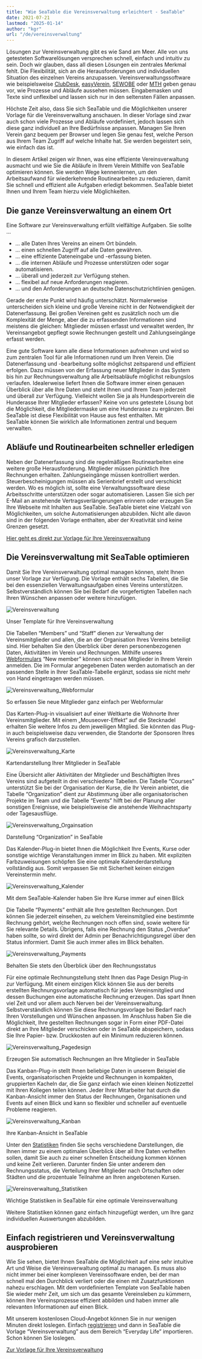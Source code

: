 ```yaml
---
title: "Wie SeaTable die Vereinsverwaltung erleichtert - SeaTable"
date: 2021-07-21
lastmod: "2025-01-14"
author: "kgr"
url: "/de/vereinsverwaltung"
---
```


Lösungen zur Vereinsverwaltung gibt es wie Sand am Meer. Alle von uns getesteten Softwarelösungen versprechen schnell, einfach und intuitiv zu sein. Doch wir glauben, dass all diesen Lösungen ein zentrales Merkmal fehlt. Die Flexibilität, sich an die Herausforderungen und individuellen Situation des einzelnen Vereins anzupassen. Vereinsverwaltungssoftware wie beispielsweise [ClubDesk](https://www.clubdesk.de/), [easyVerein](https://easyverein.com/), [SEWOBE](https://www.sewobe.de/) oder [MTH](https://www.mth-software.de/) geben genau vor, wie Prozesse und Abläufe aussehen müssen. Eingabemasken und Texte sind unflexibel und lassen sich nur in den seltensten Fällen anpassen.

Höchste Zeit also, dass Sie sich SeaTable und die Möglichkeiten unserer Vorlage für die Vereinsverwaltung anschauen. In dieser Vorlage sind zwar auch schon viele Prozesse und Abläufe vordefiniert, jedoch lassen sich diese ganz individuell an Ihre Bedürfnisse anpassen. Managen Sie Ihren Verein ganz bequem per Browser und legen Sie genau fest, welche Person aus Ihrem Team Zugriff auf welche Inhalte hat. Sie werden begeistert sein, wie einfach das ist.

In diesem Artikel zeigen wir Ihnen, was eine effiziente Vereinsverwaltung ausmacht und wie Sie die Abläufe in Ihrem Verein Mithilfe von SeaTable optimieren können. Sie werden Wege kennenlernen, um den Arbeitsaufwand für wiederkehrende Routinearbeiten zu reduzieren, damit Sie schnell und effizient alle Aufgaben erledigt bekommen. SeaTable bietet Ihnen und Ihrem Team hierzu viele Möglichkeiten.

## Die ganze Vereinsverwaltung an einem Ort

Eine Software zur Vereinsverwaltung erfüllt vielfältige Aufgaben. Sie sollte …

- … alle Daten Ihres Vereins an einem Ort bündeln.
- … einen schnellen Zugriff auf alle Daten gewähren.
- … eine effiziente Dateneingabe und -erfassung bieten.
- … die internen Abläufe und Prozesse unterstützen oder sogar automatisieren.
- … überall und jederzeit zur Verfügung stehen.
- … flexibel auf neue Anforderungen reagieren.
- … und den Anforderungen an deutsche Datenschutzrichtlinien genügen.

Gerade der erste Punkt wird häufig unterschätzt. Normalerweise unterscheiden sich kleine und große Vereine nicht in der Notwendigkeit der Datenerfassung. Bei großen Vereinen geht es zusätzlich noch um die Komplexität der Menge, aber die zu erfassenden Informationen sind meistens die gleichen: Mitglieder müssen erfasst und verwaltet werden, Ihr Vereinsangebot gepflegt sowie Rechnungen gestellt und Zahlungseingänge erfasst werden.

Eine gute Software kann alle diese Informationen aufnehmen und wird so zum zentralen Tool für alle Informationen rund um Ihren Verein. Die Datenerfassung und -bearbeitung sollte möglichst zeitsparend und effizient erfolgen. Dazu müssen von der Erfassung neuer Mitglieder in das System bis hin zur Rechnungsverwaltung alle Arbeitsabläufe möglichst reibungslos verlaufen. Idealerweise liefert Ihnen die Software immer einen genauen Überblick über alle Ihre Daten und steht Ihnen und Ihrem Team jederzeit und überall zur Verfügung. Vielleicht wollen Sie ja als Hundesportverein die Hunderasse Ihrer Mitglieder erfassen? Keine von uns getestete Lösung bot die Möglichkeit, die Mitgliedermaske um eine Hunderasse zu ergänzen. Bei SeaTable ist diese Flexibilität von Hause aus fest enthalten. Mit SeaTable können Sie wirklich alle Informationen zentral und bequem verwalten.

## Abläufe und Routinearbeiten schneller erledigen

Neben der Datenerfassung sind die regelmäßigen Routinearbeiten eine weitere große Herausforderung. Mitglieder müssen pünktlich Ihre Rechnungen erhalten. Zahlungseingänge müssen kontrolliert werden. Steuerbescheinigungen müssen als Serienbrief erstellt und verschickt werden. Wo es möglich ist, sollte eine Verwaltungssoftware diese Arbeitsschritte unterstützen oder sogar automatisieren. Lassen Sie sich per E-Mail an anstehende Vertragsverlängerungen erinnern oder erzeugen Sie Ihre Webseite mit Inhalten aus SeaTable. SeaTable bietet eine Vielzahl von Möglichkeiten, um solche Automatisierungen abzubilden. Nicht alle davon sind in der folgenden Vorlage enthalten, aber der Kreativität sind keine Grenzen gesetzt.

[Hier geht es direkt zur Vorlage für Ihre Vereinsverwaltung](https://seatable.io/vorlage/shatbqkjsny6tmytw-wefa/)

## Die Vereinsverwaltung mit SeaTable optimieren

Damit Sie Ihre Vereinsverwaltung optimal managen können, steht Ihnen unser Vorlage zur Verfügung. Die Vorlage enthält sechs Tabellen, die Sie bei den essenziellen Verwaltungsaufgaben eines Vereins unterstützen. Selbstverständlich können Sie bei Bedarf die vorgefertigten Tabellen nach Ihren Wünschen anpassen oder weitere hinzufügen.

![Vereinsverwaltung](https://seatable.de/wp-content/uploads/2021/07/Vereinsverwaltung.jpg)

Unser Template für Ihre Vereinsverwaltung

Die Tabellen “Members” und “Staff” dienen zur Verwaltung der Vereinsmitglieder und allen, die an der Organisation Ihres Vereins beteiligt sind. Hier behalten Sie den Überblick über deren personenbezogenen Daten, Aktivitäten im Verein und Rechnungen. Mithilfe unseres [Webformulars](https://seatable.io/docs/handbuch/datenmanagement/webformulare/?lang=auto) “New member” können sich neue Mitglieder in Ihrem Verein anmelden. Die im Formular angegebenen Daten werden automatisch an der passenden Stelle in Ihrer SeaTable-Tabelle ergänzt, sodass sie nicht mehr von Hand eingetragen werden müssen.

![Vereinsverwaltung_Webformular](https://seatable.de/wp-content/uploads/2021/07/Vereinsverwaltung-Webformular.jpg)

So erfassen Sie neue Mitglieder ganz einfach per Webformular

Das Karten-Plug-in visualisiert auf einer Weltkarte die Wohnorte Ihrer Vereinsmitglieder. Mit einem „Mouseover-Effekt“ auf die Stecknadel erhalten Sie weitere Infos zu dem jeweiligen Mitglied. Sie könnten das Plug-in auch beispielsweise dazu verwenden, die Standorte der Sponsoren Ihres Vereins grafisch darzustellen.

![Vereinsverwaltung_Karte](https://seatable.de/wp-content/uploads/2021/07/Vereinsverwaltung-Karte.jpg)

Kartendarstellung Ihrer Mitglieder in SeaTable

Eine Übersicht aller Aktivitäten der Mitglieder und Beschäftigten Ihres Vereins sind aufgeteilt in drei verschiedene Tabellen. Die Tabelle “Courses” unterstützt Sie bei der Organisation der Kurse, die Ihr Verein anbietet, die Tabelle “Organization” dient zur Abstimmung über alle organisatorischen Projekte im Team und die Tabelle “Events” hilft bei der Planung aller sonstigen Ereignisse, wie beispielsweise die anstehende Weihnachtsparty oder Tagesausflüge.

![Vereinsverwaltung_Orgainsation](https://seatable.de/wp-content/uploads/2021/07/Vereinsverwaltung-Organization.jpg)

Darstellung “Organization” in SeaTable

Das Kalender-Plug-in bietet Ihnen die Möglichkeit Ihre Events, Kurse oder sonstige wichtige Veranstaltungen immer im Blick zu haben. Mit expliziten Farbzuweisungen schöpfen Sie eine optimale Kalenderdarstellung vollständig aus. Somit verpassen Sie mit Sicherheit keinen einzigen Vereinstermin mehr.

![Vereinsverwaltung_Kalender](https://seatable.de/wp-content/uploads/2021/07/Vereinsverwaltung-Kalender.jpg)

Mit dem SeaTable-Kalender haben Sie Ihre Kurse immer auf einen Blick

Die Tabelle “Payments” enthält alle Ihre gestellten Rechnungen. Dort können Sie jederzeit einsehen, zu welchem Vereinsmitglied eine bestimmte Rechnung gehört, welche Rechnungen noch offen sind, sowie weitere für Sie relevante Details. Übrigens, falls eine Rechnung den Status „Overdue“ haben sollte, so wird direkt der Admin per Benachrichtigungsregel über den Status informiert. Damit Sie auch immer alles im Blick behalten.

![Vereinsverwaltung_Payments](https://seatable.de/wp-content/uploads/2021/07/Vereinsverwaltung-Payments.jpg)

Behalten Sie stets den Überblick über den Rechnungsstatus

Für eine optimale Rechnungstellung steht Ihnen das Page Design Plug-in zur Verfügung. Mit einem einzigen Klick können Sie aus der bereits erstellten Rechnungsvorlage automatisch für jedes Vereinsmitglied und dessen Buchungen eine automatische Rechnung erzeugen. Das spart Ihnen viel Zeit und vor allem auch Nerven bei der Vereinsverwaltung. Selbstverständlich können Sie diese Rechnungsvorlage bei Bedarf nach Ihren Vorstellungen und Wünschen anpassen. Im Anschluss haben Sie die Möglichkeit, Ihre gestellten Rechnungen sogar in Form einer PDF-Datei direkt an Ihre Mitglieder verschicken oder in SeaTable abspeichern, sodass Sie Ihre Papier- bzw. Druckkosten auf ein Minimum reduzieren können.

![Vereinsverwaltung_Pagedesign](https://seatable.de/wp-content/uploads/2021/07/Vereinsverwaltung-Rechnung.jpg)

Erzeugen Sie automatisch Rechnungen an Ihre Mitglieder in SeaTable

Das Kanban-Plug-in stellt Ihnen beliebige Daten in unserem Beispiel die Events, organisatorischen Projekte und Rechnungen in kompakten, gruppierten Kacheln dar, die Sie ganz einfach wie einen kleinen Notizzettel mit Ihren Kollegen teilen können. Jeder Ihrer Mitarbeiter hat durch die Kanban-Ansicht immer den Status der Rechnungen, Organisationen und Events auf einen Blick und kann so flexibler und schneller auf eventuelle Probleme reagieren.

![Vereinsverwaltung_Kanban](https://seatable.de/wp-content/uploads/2021/07/Vereinsverwaltung-Kanban1.jpg)

Ihre Kanban-Ansicht in SeaTable

Unter den [Statistiken](https://seatable.io/docs/handbuch/schnelleinstieg/datenanalyse/?lang=auto) finden Sie sechs verschiedene Darstellungen, die Ihnen immer zu einem optimalen Überblick über all Ihre Daten verhelfen sollen, damit Sie auch zu einer schnellen Entscheidung kommen können und keine Zeit verlieren. Darunter finden Sie unter anderem den Rechnungsstatus, die Verteilung Ihrer Mitglieder nach Ortschaften oder Städten und die prozentuale Teilnahme an Ihren angebotenen Kursen.

![Vereinsverwaltung_Statistiken](https://seatable.de/wp-content/uploads/2021/07/Vereinsverwaltung-Statistiken.jpg)

Wichtige Statistiken in SeaTable für eine optimale Vereinsverwaltung

Weitere Statistiken können ganz einfach hinzugefügt werden, um Ihre ganz individuellen Auswertungen abzubilden.

## Einfach registrieren und Vereinsverwaltung ausprobieren

Wie Sie sehen, bietet Ihnen SeaTable die Möglichkeit auf eine sehr intuitive Art und Weise die Vereinsverwaltung optimal zu managen. Es muss also nicht immer bei einer komplexen Vereinssoftware enden, bei der man schnell mal den Durchblick verliert oder die einen mit Zusatzfunktionen nahezu erschlagen. Mit dem vordefinierten Template von SeaTable haben Sie wieder mehr Zeit, um sich um das gesamte Vereinsleben zu kümmern, können Ihre Vereinsprozesse effizient abbilden und haben immer alle relevanten Informationen auf einen Blick.

Mit unserem kostenlosen Cloud-Angebot können Sie in nur wenigen Minuten direkt loslegen. Einfach [registrieren](https://seatable.io/registrierung/?lang=auto) und dann in SeaTable die Vorlage “Vereinsverwaltung” aus dem Bereich “Everyday Life” importieren. Schon können Sie loslegen.

[Zur Vorlage für Ihre Vereinsverwaltung](https://seatable.io/vorlage/shatbqkjsny6tmytw-wefa/)
